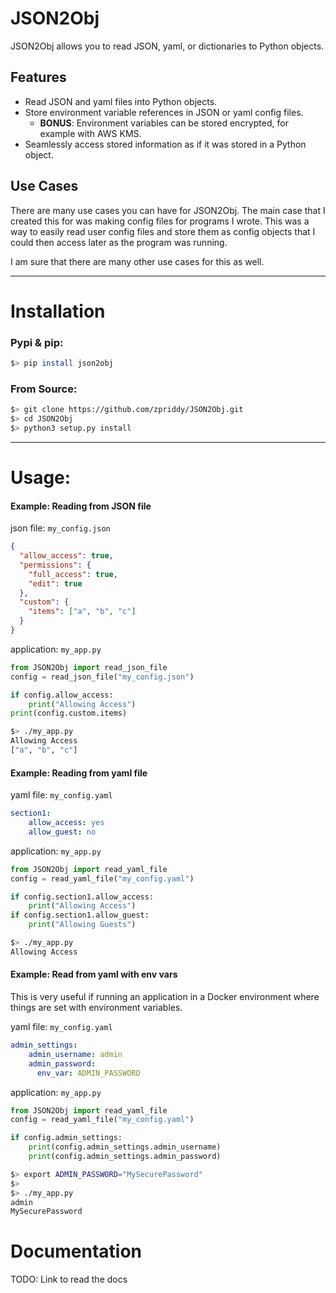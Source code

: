 # JSON2Obj

JSON2Obj allows you to read JSON, yaml, or dictionaries to Python objects.

## Features
- Read JSON and yaml files into Python objects.
- Store environment variable references in JSON or yaml config files.
  - **BONUS**: Environment variables can be stored encrypted, for example with AWS KMS.
- Seamlessly access stored information as if it was stored in a Python object.

## Use Cases
There are many use cases you can have for JSON2Obj. The main case that I created this for was making config
files for programs I wrote. This was a way to easily read user config files and store them as config
objects that I could then access later as the program was running.

I am sure that there are many other use cases for this as well.

---

# Installation
### Pypi & pip:

```bash
$> pip install json2obj
```

### From Source:
```bash
$> git clone https://github.com/zpriddy/JSON2Obj.git
$> cd JSON2Obj
$> python3 setup.py install
```

---

# Usage:
#### Example: Reading from JSON file
json file: `my_config.json`
```json
{
  "allow_access": true,
  "permissions": {
    "full_access": true,
    "edit": true
  },
  "custom": {
    "items": ["a", "b", "c"]
  }
}
```
application: `my_app.py`
```python
from JSON2Obj import read_json_file
config = read_json_file("my_config.json")

if config.allow_access:
    print("Allowing Access")
print(config.custom.items)
```

```bash
$> ./my_app.py
Allowing Access
["a", "b", "c"]
```

#### Example: Reading from yaml file
yaml file: `my_config.yaml`
```yaml
section1:
    allow_access: yes
    allow_guest: no
```
application: `my_app.py`
```python
from JSON2Obj import read_yaml_file
config = read_yaml_file("my_config.yaml")

if config.section1.allow_access:
    print("Allowing Access")
if config.section1.allow_guest:
    print("Allowing Guests")
```

```bash
$> ./my_app.py
Allowing Access
```

#### Example: Read from yaml with env vars
This is very useful if running an application in a Docker environment where things are set with environment variables. 

yaml file: `my_config.yaml`
```yaml
admin_settings:
    admin_username: admin
    admin_password: 
      env_var: ADMIN_PASSWORD
```

application: `my_app.py`
```python
from JSON2Obj import read_yaml_file
config = read_yaml_file("my_config.yaml")

if config.admin_settings:
    print(config.admin_settings.admin_username)
    print(config.admin_settings.admin_password)
```

```bash
$> export ADMIN_PASSWORD="MySecurePassword"
$>
$> ./my_app.py
admin
MySecurePassword
```

# Documentation
TODO: Link to read the docs